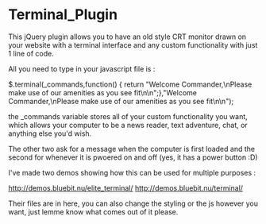 # Terminal_Plugin

This jQuery plugin allows you to have an old style CRT monitor drawn on your website with a terminal interface and any custom
functionality with just 1 line of code.

All you need to type in your javascript file is :

$.terminal(_commands,function() { return "Welcome Commander,\nPlease make use of our amenities as you see fit\n\n";},"Welcome Commander,\nPlease make use of our amenities as you see fit\n\n");

the _commands variable stores all of your custom functionality you want, which allows your computer to be a news reader, 
text adventure, chat, or anything else you'd wish.

The other two ask for a message when the computer is first loaded and the second for whenever it is pwoered on and off (yes, it has
a power button :D)

I've made two demos showing how this can be used for multiple purposes :

http://demos.bluebit.nu/elite_terminal/
http://demos.bluebit.nu/terminal/

Their files are in here, you can also change the styling or the js however you want, just lemme know what comes out of it please.
